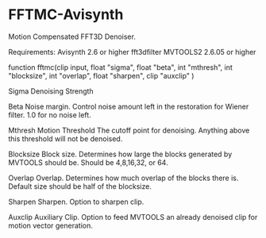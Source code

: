 # FFTMC-Avisynth
Motion Compensated FFT3D Denoiser.

Requirements:
Avisynth 2.6 or higher 
fft3dfilter
MVTOOLS2 2.6.05 or higher

function fftmc(clip input, float "sigma", float "beta", int "mthresh", int "blocksize", int "overlap", float "sharpen", clip "auxclip" )

Sigma 
Denoising Strength

Beta
Noise margin.
Control noise amount left in the restoration for Wiener filter.
1.0 for no noise left.

Mthresh
Motion Threshold
The cutoff point for denoising.
Anything above this threshold will not be denoised.

Blocksize
Block size.
Determines how large the blocks generated by MVTOOLS should be.
Should be 4,8,16,32, or 64.

Overlap
Overlap.
Determines how much overlap of the blocks there is.
Default size should be half of the blocksize.

Sharpen
Sharpen.
Option to sharpen clip.

Auxclip
Auxiliary Clip.
Option to feed MVTOOLS an already denoised clip for motion vector generation.
